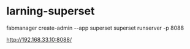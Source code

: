 # larning-superset

fabmanager create-admin --app superset
superset runserver -p 8088

http://192.168.33.10:8088/


